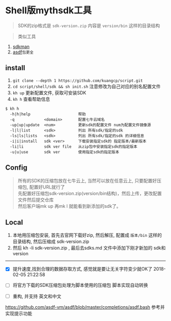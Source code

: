 # Shell版mythsdk工具
> SDK的zip格式是 `sdk-version.zip` 内容是 `version/bin` 这样的目录结构

> 类似工具
1. [sdkman](https://github.com/sdkman/sdkman-cli)
1. [asdf](https://github.com/asdf-vm/asdf)`包更全`

## install 
1. `git clone --depth 1 https://github.com/kuangcp/script.git`
2. `cd script/shell/sdk && sh init.sh` 注意修改为自己对应的别名配置文件
3. `kh up` 更新配置文件, 获取可安装SDK
4. `kh h` 查看帮助信息
```
$ kh h
  -h|h|help                     帮助              
  -q             <domain>       配置七牛云域名
  -up|up|update  <num>          更新sdk的配置文件 num为配置文件镜像源
  -l|l|list      <sdk>          列出 所有sdk/指定的sdk
  -ls|ls|lists   <sdk>          列出 所有sdk/指定的sdk 的详细信息
  -i|i|install   sdk <ver>      下载安装指定sdk的 指定版本/最新版本
  -li|li         sdk ver file   从zip包中安装指定sdk的指定版本
  -u|u|use       sdk ver        使用指定sdk的指定版本
```
## Config
> 所有的SDK的压缩包放在七牛云上, 当然可以放在任意云上, 只要配置好压缩包, 配置好URL就行了  
> 先配置好压缩包sdk-version.zip(version/bin结构)，然后上传，更改配置文件然后提交仓库  
> 然后客户端mk up 再mk l 就能看到新添加的sdk了。

## Local
1. 本地用压缩包安装, 首先去官网下载好zip, 然后解压, 配置成 `版本/bin` 这样的目录结构, 然后压缩成 sdk-version.zip 
2. 然后 kh -li sdk-version.zip , 最后去sdks.md 文件中添加下刚才新加的 sdk和version

*************
- [X] 提升速度,找到合理的数据存取方式, 感觉就是要让无关字符变少就OK了 2018-02-05 21:22:58
- [ ] 将官方下载的SDK压缩包处理为脚本使用的压缩包 脚本实现自动转换

- [ ] 重构, 并支持 英文和中文

https://github.com/asdf-vm/asdf/blob/master/completions/asdf.bash 
参考并实现提示功能
